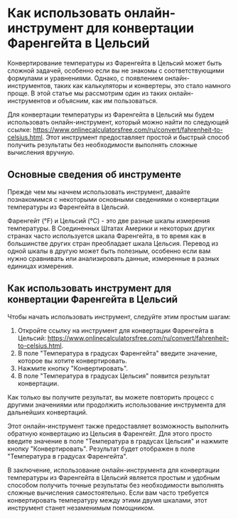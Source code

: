 Как использовать онлайн-инструмент для конвертации Фаренгейта в Цельсий
=======================================================================

Конвертирование температуры из Фаренгейта в Цельсий может быть сложной задачей, особенно если вы не знакомы с соответствующими формулами и уравнениями. Однако, с появлением онлайн-инструментов, таких как калькуляторы и конвертеры, это стало намного проще. В этой статье мы рассмотрим один из таких онлайн-инструментов и объясним, как им пользоваться.

Для конвертации температуры из Фаренгейта в Цельсий мы будем использовать онлайн-инструмент, который можно найти по следующей ссылке: <https://www.onlinecalculatorsfree.com/ru/convert/fahrenheit-to-celsius.html>. Этот инструмент предоставляет простой и быстрый способ получить результаты без необходимости выполнять сложные вычисления вручную.

Основные сведения об инструменте
--------------------------------

Прежде чем мы начнем использовать инструмент, давайте познакомимся с некоторыми основными сведениями о конвертации температуры из Фаренгейта в Цельсий.

Фаренгейт (°F) и Цельсий (°C) - это две разные шкалы измерения температуры. В Соединенных Штатах Америки и некоторых других странах часто используется шкала Фаренгейта, в то время как в большинстве других стран преобладает шкала Цельсия. Перевод из одной шкалы в другую может быть полезным, особенно если вам нужно сравнивать или анализировать данные, измеренные в разных единицах измерения.

Как использовать инструмент для конвертации Фаренгейта в Цельсий
----------------------------------------------------------------

Чтобы начать использовать инструмент, следуйте этим простым шагам:

1. Откройте ссылку на инструмент для конвертации Фаренгейта в Цельсий: <https://www.onlinecalculatorsfree.com/ru/convert/fahrenheit-to-celsius.html>.
2. В поле "Температура в градусах Фаренгейта" введите значение, которое вы хотите конвертировать.
3. Нажмите кнопку "Конвертировать".
4. В поле "Температура в градусах Цельсия" появится результат конвертации.

Как только вы получите результат, вы можете повторить процесс с другими значениями или продолжить использование инструмента для дальнейших конвертаций.

Этот онлайн-инструмент также предоставляет возможность выполнить обратную конвертацию из Цельсия в Фаренгейт. Для этого просто введите значение в поле "Температура в градусах Цельсия" и нажмите кнопку "Конвертировать". Результат будет отображен в поле "Температура в градусах Фаренгейта".

В заключение, использование онлайн-инструмента для конвертации температуры из Фаренгейта в Цельсий является простым и удобным способом получить точные результаты без необходимости выполнять сложные вычисления самостоятельно. Если вам часто требуется конвертировать температуру между этими двумя шкалами, этот инструмент станет незаменимым помощником.